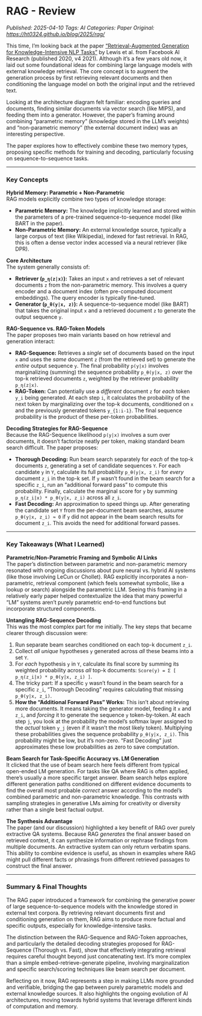 # RAG - Review
_Published: 2025-04-10_
_Tags: AI_
_Categories: Paper_
_Original: https://ht0324.github.io/blog/2025/rag/_

<p>This time, I’m looking back at the paper <a href="https://arxiv.org/abs/2005.11401">“Retrieval-Augmented Generation for Knowledge-Intensive NLP Tasks”</a> by Lewis et al. from Facebook AI Research (published 2020, v4 2021). Although it’s a few years old now, it laid out some foundational ideas for combining large language models with external knowledge retrieval. The core concept is to augment the generation process by first retrieving relevant documents and then conditioning the language model on both the original input and the retrieved text.</p>

<p>Looking at the architecture diagram felt familiar: encoding queries and documents, finding similar documents via vector search (like MIPS), and feeding them into a generator. However, the paper’s framing around combining “parametric memory” (knowledge stored in the LLM’s weights) and “non-parametric memory” (the external document index) was an interesting perspective.</p>

<p>The paper explores how to effectively combine these two memory types, proposing specific methods for training and decoding, particularly focusing on sequence-to-sequence tasks.</p>

<hr />

<h3 id="key-concepts">Key Concepts</h3>

<p><strong>Hybrid Memory: Parametric + Non-Parametric</strong><br />
RAG models explicitly combine two types of knowledge storage:</p>
<ul>
  <li><strong>Parametric Memory:</strong> The knowledge implicitly learned and stored within the parameters of a pre-trained sequence-to-sequence model (like BART in the paper).</li>
  <li><strong>Non-Parametric Memory:</strong> An external knowledge source, typically a large corpus of text (like Wikipedia), indexed for fast retrieval. In RAG, this is often a dense vector index accessed via a neural retriever (like DPR).</li>
</ul>

<p><strong>Core Architecture</strong><br />
The system generally consists of:</p>
<ul>
  <li><strong>Retriever (<code class="language-plaintext highlighter-rouge">p_η(z|x)</code>):</strong> Takes an input <code class="language-plaintext highlighter-rouge">x</code> and retrieves a set of relevant documents <code class="language-plaintext highlighter-rouge">z</code> from the non-parametric memory. This involves a query encoder and a document index (often pre-computed document embeddings). The query encoder is typically fine-tuned.</li>
  <li><strong>Generator (<code class="language-plaintext highlighter-rouge">p_θ(y|x, z)</code>):</strong> A sequence-to-sequence model (like BART) that takes the original input <code class="language-plaintext highlighter-rouge">x</code> and a retrieved document <code class="language-plaintext highlighter-rouge">z</code> to generate the output sequence <code class="language-plaintext highlighter-rouge">y</code>.</li>
</ul>

<p><strong>RAG-Sequence vs. RAG-Token Models</strong><br />
The paper proposes two main variants based on how retrieval and generation interact:</p>
<ul>
  <li><strong>RAG-Sequence:</strong> Retrieves a <em>single</em> set of documents based on the input <code class="language-plaintext highlighter-rouge">x</code> and uses the <em>same</em> document <code class="language-plaintext highlighter-rouge">z</code> (from the retrieved set) to generate the <em>entire</em> output sequence <code class="language-plaintext highlighter-rouge">y</code>. The final probability <code class="language-plaintext highlighter-rouge">p(y|x)</code> involves marginalizing (summing) the sequence probability <code class="language-plaintext highlighter-rouge">p_θ(y|x, z)</code> over the top-k retrieved documents <code class="language-plaintext highlighter-rouge">z</code>, weighted by the retriever probability <code class="language-plaintext highlighter-rouge">p_η(z|x)</code>.</li>
  <li><strong>RAG-Token:</strong> Can potentially use a <em>different</em> document <code class="language-plaintext highlighter-rouge">z</code> for <em>each</em> token <code class="language-plaintext highlighter-rouge">y_i</code> being generated. At each step <code class="language-plaintext highlighter-rouge">i</code>, it calculates the probability of the next token by marginalizing over the top-k documents, conditioned on <code class="language-plaintext highlighter-rouge">x</code> and the previously generated tokens <code class="language-plaintext highlighter-rouge">y_{1:i-1}</code>. The final sequence probability is the product of these per-token probabilities.</li>
</ul>

<p><strong>Decoding Strategies for RAG-Sequence</strong><br />
Because the RAG-Sequence likelihood <code class="language-plaintext highlighter-rouge">p(y|x)</code> involves a sum over documents, it doesn’t factorize neatly per token, making standard beam search difficult. The paper proposes:</p>
<ul>
  <li><strong>Thorough Decoding:</strong> Run beam search separately for <em>each</em> of the top-k documents <code class="language-plaintext highlighter-rouge">z</code>, generating a set of candidate sequences <code class="language-plaintext highlighter-rouge">Y</code>. For each candidate <code class="language-plaintext highlighter-rouge">y</code> in <code class="language-plaintext highlighter-rouge">Y</code>, calculate its full probability <code class="language-plaintext highlighter-rouge">p_θ(y|x, z_i)</code> for <em>every</em> document <code class="language-plaintext highlighter-rouge">z_i</code> in the top-k set. If <code class="language-plaintext highlighter-rouge">y</code> wasn’t found in the beam search for a specific <code class="language-plaintext highlighter-rouge">z_i</code>, run an “additional forward pass” to compute this probability. Finally, calculate the marginal score for <code class="language-plaintext highlighter-rouge">y</code> by summing <code class="language-plaintext highlighter-rouge">p_η(z_i|x) * p_θ(y|x, z_i)</code> across all <code class="language-plaintext highlighter-rouge">z_i</code>.</li>
  <li><strong>Fast Decoding:</strong> An approximation to speed things up. After generating the candidate set <code class="language-plaintext highlighter-rouge">Y</code> from the per-document beam searches, assume <code class="language-plaintext highlighter-rouge">p_θ(y|x, z_i) ≈ 0</code> if <code class="language-plaintext highlighter-rouge">y</code> did not appear in the beam search results for document <code class="language-plaintext highlighter-rouge">z_i</code>. This avoids the need for additional forward passes.</li>
</ul>

<hr />

<h3 id="key-takeaways-what-i-learned">Key Takeaways (What I Learned)</h3>

<p><strong>Parametric/Non-Parametric Framing and Symbolic AI Links</strong><br />
The paper’s distinction between parametric and non-parametric memory resonated with ongoing discussions about pure neural vs. hybrid AI systems (like those involving LeCun or Chollet). RAG explicitly incorporates a non-parametric, retrieval component (which feels somewhat symbolic, like a lookup or search) alongside the parametric LLM. Seeing this framing in a relatively early paper helped contextualize the idea that many powerful “LM” systems aren’t purely parametric end-to-end functions but incorporate structured components.</p>

<p><strong>Untangling RAG-Sequence Decoding</strong><br />
This was the most complex part for me initially. The key steps that became clearer through discussion were:</p>
<ol>
  <li>Run separate beam searches conditioned on each top-k document <code class="language-plaintext highlighter-rouge">z_i</code>.</li>
  <li>Collect <em>all unique</em> hypotheses <code class="language-plaintext highlighter-rouge">y</code> generated across <em>all</em> these beams into a set <code class="language-plaintext highlighter-rouge">Y</code>.</li>
  <li>For <em>each</em> hypothesis <code class="language-plaintext highlighter-rouge">y</code> in <code class="language-plaintext highlighter-rouge">Y</code>, calculate its final score by summing its weighted probability across <em>all</em> top-k documents: <code class="language-plaintext highlighter-rouge">Score(y) = Σ [ p_η(z_i|x) * p_θ(y|x, z_i) ]</code>.</li>
  <li>The tricky part: If a specific <code class="language-plaintext highlighter-rouge">y</code> wasn’t found in the beam search for a specific <code class="language-plaintext highlighter-rouge">z_i</code>, “Thorough Decoding” requires calculating that missing <code class="language-plaintext highlighter-rouge">p_θ(y|x, z_i)</code>.</li>
  <li><strong>How the “Additional Forward Pass” Works:</strong> This isn’t about retrieving more documents. It means taking the generator model, feeding it <code class="language-plaintext highlighter-rouge">x</code> and <code class="language-plaintext highlighter-rouge">z_i</code>, and <em>forcing</em> it to generate the sequence <code class="language-plaintext highlighter-rouge">y</code> token-by-token. At each step <code class="language-plaintext highlighter-rouge">j</code>, you look at the probability the model’s softmax layer assigned to the <em>actual</em> token <code class="language-plaintext highlighter-rouge">y_j</code> (even if it wasn’t the most likely token). Multiplying these probabilities gives the sequence probability <code class="language-plaintext highlighter-rouge">p_θ(y|x, z_i)</code>. This probability might be low, but it’s non-zero. “Fast Decoding” just approximates these low probabilities as zero to save computation.</li>
</ol>

<p><strong>Beam Search for Task-Specific Accuracy vs. LM Generation</strong><br />
It clicked that the use of beam search here feels different from typical open-ended LM generation. For tasks like QA where RAG is often applied, there’s usually a more specific target answer. Beam search helps explore different generation paths conditioned on different evidence documents to find the overall most probable <em>correct</em> answer according to the model’s combined parametric and non-parametric knowledge. This contrasts with sampling strategies in generative LMs aiming for creativity or diversity rather than a single best factual output.</p>

<p><strong>The Synthesis Advantage</strong><br />
The paper (and our discussion) highlighted a key benefit of RAG over purely extractive QA systems. Because RAG <em>generates</em> the final answer based on retrieved context, it can synthesize information or rephrase findings from multiple documents. An extractive system can only return verbatim spans. This ability to combine evidence is useful, as shown in examples where RAG might pull different facts or phrasings from different retrieved passages to construct the final answer.</p>

<hr />

<h3 id="summary--final-thoughts">Summary &amp; Final Thoughts</h3>
<p>The RAG paper introduced a framework for combining the generative power of large sequence-to-sequence models with the knowledge stored in external text corpora. By retrieving relevant documents first and conditioning generation on them, RAG aims to produce more factual and specific outputs, especially for knowledge-intensive tasks.</p>

<p>The distinction between the RAG-Sequence and RAG-Token approaches, and particularly the detailed decoding strategies proposed for RAG-Sequence (Thorough vs. Fast), show that effectively integrating retrieval requires careful thought beyond just concatenating text. It’s more complex than a simple embed-retrieve-generate pipeline, involving marginalization and specific search/scoring techniques like beam search per document.</p>

<p>Reflecting on it now, RAG represents a step in making LLMs more grounded and verifiable, bridging the gap between purely parametric models and external knowledge sources. It also highlights the ongoing evolution of AI architectures, moving towards hybrid systems that leverage different kinds of computation and memory.</p>
